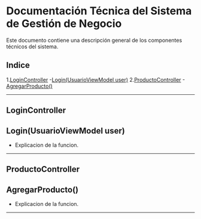 
# Documentación Técnica del Sistema de Gestión de Negocio

Este documento contiene una descripción general de los componentes técnicos del sistema.

## Indice

1.[LoginController](#logincontroller)
	-[Login(UsuarioViewModel user)](#login(usuarioviewmodel-user))
2.[ProductoController](#productocontroller)
	-[AgregarProducto()](#agregarproducto())


---

## LoginController

## Login(UsuarioViewModel user)

- Explicacion de la funcion.
---

## ProductoController

## AgregarProducto()
-	Explicacion de la funcion.

---







